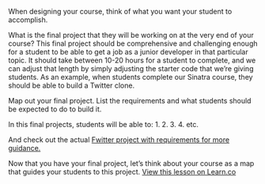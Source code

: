 When designing your course, think of what you want your student to accomplish. 

What is the final project that they will be working on at the very end of your course? This final project should be comprehensive and challenging enough for a student to be able to get a job as a junior developer in that particular topic. It should take between 10-20 hours for a student to complete, and we can adjust that length by simply adjusting the starter code that we’re giving students. As an example, when students complete our Sinatra course, they should be able to build a Twitter clone. 

Map out your final project. List the requirements and what students should be expected to do to build it. 

In this final projects, students will be able to:
1.
2.
3.
4.
etc.

And check out the actual [Fwitter project with requirements for more guidance.](https://github.com/learn-co-curriculum/sinatra-fwitter-group-project)

Now that you have your final project, let’s think about your course as a map that guides your students to this project. 
<a href='https://learn.co/lessons/start-with-the-end' data-visibility='hidden'>View this lesson on Learn.co</a>
